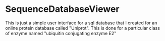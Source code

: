 # SequenceDatabaseViewer
This is just a simple user interface for a sql database that I created for an online protein database called "Uniprot". This is done for a particular class of enzyme named "ubiquitin conjugating enzyme E2"
